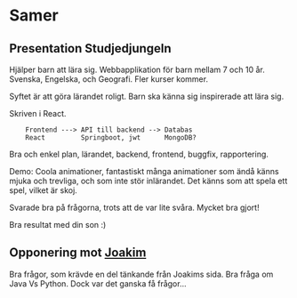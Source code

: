 # Samer

## Presentation Studjedjungeln

Hjälper barn att lära sig. Webbapplikation för barn mellam 7 och 10 år. Svenska, Engelska, och Geografi. Fler kurser kommer.

Syftet är att göra lärandet roligt.
Barn ska känna sig inspirerade att lära sig.

Skriven i React.

```plaintext
    Frontend ---> API till backend --> Databas
    React         Springboot, jwt      MongoDB?
```

Bra och enkel plan, lärandet, backend, frontend, buggfix, rapportering.

Demo:
Coola animationer, fantastiskt många animationer som ändå känns mjuka och trevliga, och som inte stör inlärandet. Det känns som att spela ett spel, vilket är skoj.

Svarade bra på frågorna, trots att de var lite svåra. Mycket bra gjort!

Bra resultat med din son :)

## Opponering mot [Joakim](./Joakim.md)

Bra frågor, som krävde en del tänkande från Joakims sida.
Bra fråga om Java Vs Python.
Dock var det ganska få frågor...